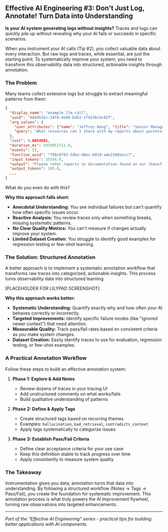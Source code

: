 ## Effective AI Engineering #3: Don't Just Log, Annotate! Turn Data into Understanding

**Is your AI system generating logs without insights?** Traces and logs can quickly pile up without revealing why your AI fails or succeeds in specific scenarios.

When you instrument your AI calls (Tip #2), you collect valuable data about every interaction. But raw logs and traces, while essential, are just the starting point. To systematically improve your system, you need to transform this observability data into structured, actionable insights through annotation.

### The Problem

Many teams collect extensive logs but struggle to extract meaningful patterns from them:

```json
{
  "display_name": "example_llm_call",
  "uuid": "484d51bc-34f8-4e86-b452-1f4236cbc02f",
  "arg_values": {
    "user_attributes": {"name": "Jeffrey Wang", "title": "Senior Manager", "account_type": "admin"},
    "query": "What resources can I share with my reports about parental leave policies?"
  },
  "cost": 0.0054501,
  "duration_ms": 5919051711.0,
  "events": [],
  "function_uuid": "798c0f83-5dba-40ec-b019-a4e2180eecc7",
  "input_tokens": 35554.0,
  "output": "Please refer reports to documentation found on our [benefits page](acme.org/benefits)",
  "output_tokens": 195.0,
  ...
}
```

What do you even do with this?


**Why this approach falls short:**

- **Anecdotal Understanding:** You see individual failures but can't quantify how often specific issues occur.
- **Reactive Analysis:** You review traces only when something breaks, missing systematic patterns.
- **No Clear Quality Metrics:** You can't measure if changes actually improve your system.
- **Limited Dataset Creation:** You struggle to identify good examples for regression testing or few-shot learning.

### The Solution: Structured Annotation

A better approach is to implement a systematic annotation workflow that transforms raw traces into categorized, actionable insights. This process turns observability data into structured learning.

[PLACEHOLDER FOR LILYPAD SCREENSHOT]

**Why this approach works better:**

- **Systematic Understanding:** Quantify exactly why and how often your AI behaves correctly or incorrectly.
- **Targeted Improvements:** Identify specific failure modes (like "ignored newer context") that need attention.
- **Measurable Quality:** Track pass/fail rates based on consistent criteria as you make system changes.
- **Dataset Creation:** Easily identify traces to use for evaluation, regression testing, or few-shot examples.

### A Practical Annotation Workflow

Follow these steps to build an effective annotation system:

1. **Phase 1: Explore & Add Notes**
   - Review dozens of traces in your tracing UI
   - Add unstructured comments on what works/fails
   - Build qualitative understanding of patterns

2. **Phase 2: Define & Apply Tags**
   - Create structured tags based on recurring themes
   - Examples: `hallucination`, `bad_retrieval`, `contradicts_context`
   - Apply tags systematically to categorize issues

3. **Phase 3: Establish Pass/Fail Criteria**
   - Define clear acceptance criteria for your use case
   - Keep this definition stable to track progress over time
   - Apply consistently to measure system quality

### The Takeaway

Instrumentation gives you data; annotation turns that data into understanding. By following a structured workflow (Notes → Tags → Pass/Fail), you create the foundation for systematic improvement. This annotation process is what truly powers the AI improvement flywheel, turning raw observations into targeted enhancements.

---
*Part of the "Effective AI Engineering" series - practical tips for building better applications with AI components.*